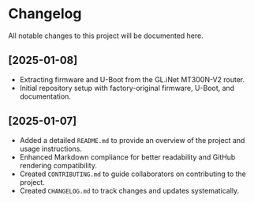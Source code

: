 # Changelog

All notable changes to this project will be documented here.

## [2025-01-08]

- Extracting firmware and U-Boot from the GL.iNet MT300N-V2 router.
- Initial repository setup with factory-original firmware, U-Boot, and documentation.

## [2025-01-07]

- Added a detailed `README.md` to provide an overview of the project and usage instructions.
- Enhanced Markdown compliance for better readability and GitHub rendering compatibility.
- Created `CONTRIBUTING.md` to guide collaborators on contributing to the project.
- Created `CHANGELOG.md` to track changes and updates systematically.
